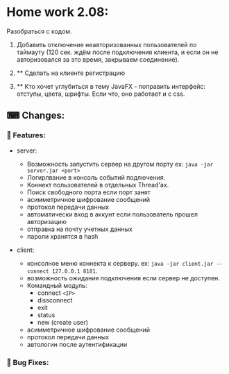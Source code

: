 # Home work 2.08:

Разобраться с кодом.

1. Добавить отключение неавторизованных пользователей по таймауту (120 сек. ждём после подключения клиента, и если он не авторизовался за это время, закрываем соединение).
   
2. ** Сделать на клиенте регистрацию
   
3. ** Кто хочет углубиться в тему JavaFX - поправить интерфейс: отступы, цвета, шрифты. Если что, оно работает и с css.

## &#9000; Changes:

### &#128296; Features:

- server:
  - Возможность запустить сервер на другом порту ex: `java -jar server.jar <port>`
  - Логирлвание в консоль событий подлючения.
  - Коннект пользователей в отдельных Thread'ах.
  - Поиск свободного порта если порт занят
  - асимметричное шифрование сообщений
  - протокол передачи данных
  - автоматически вход в аккунт если пользователь прошел авторизацию
  - отправка на почту учетных данных
  - пароли хранятся в hash

- client:
  - консолное меню коннекта к серверу. ex: `java -jar client.jar --connect 127.0.0.1 8181`.
  - возможность ожидания подключения если сервер не доступен.
  - Командный модуль:
    - connect `<IP>`
    - dissconnect
    - exit
    - status
    - new (create user)
  - асимметричное шифрование сообщений
  - протокол передачи данных
  - автологин после аутентификации
  


### &#128295; Bug Fixes: